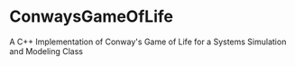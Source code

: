 # ConwaysGameOfLife
A C++ Implementation of Conway's Game of Life for a Systems Simulation and Modeling Class

